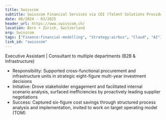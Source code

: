 ```yaml
---
title: Swisscom
subtitle: Swisscom Financial Services via CDI (Talent Solutions Provider)
date: 06/2024 - 03/2025
header_url: https://www.swisscom.ch/
location: Bern + Zürich, Switzerland
org: Swisscom
tags: ["Finance:financial-modelling", "Strategy:airbus", "Cloud", "AI"]
link_id: "swisscom"
---
```

Executive Assistant | Consultant to multiple departments (B2B & Infrastructure)
- Responsibility: Supported cross-functional procurement and infrastructure units in strategic eight-figure multi-year investment decisions
- Initiative: Drove stakeholder engagement and facilitated internal scenario analysis, surfaced inefficiencies by proactively leading supplier negotiations
- Success: Captured six-figure cost savings through structured process analysis and implementation, invited to work on target operating model (TOM)